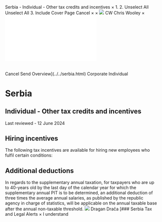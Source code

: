 Serbia - Individual - Other tax credits and incentives
×
1.
2.
Unselect All
Unselect All
3.
Include Cover Page
Cancel
×
×
![](../../-/media/world-wide-tax-summaries/attachments/global---chris-wooley.ashx%3Frev=ac5e5f3223b34096b1afc2a6009c7320&revision=ac5e5f32-23b3-4096-b1af-c2a6009c7320&hash=859B7ADC84DC2CBEC9760E9E6EE7DE6D0A8BFCDF)
CW
Chris Wooley
×
![](other-tax-credits-and-incentives.html)
######
Cancel
Send
Overview](../../serbia.html)
Corporate
Individual
# Serbia
## Individual - Other tax credits and incentives
Last reviewed - 12 June 2024
## Hiring incentives
The following tax incentives are available for hiring new employees who fulfil certain conditions:
## Additional deductions
In regards to the supplementary annual taxation, for taxpayers who are up to 40-years old by the last day of the calendar year for which the supplementary annual PIT is to be determined, an additional deduction of three times the average annual salaries, as published by the republic agency in charge of statistics, will be applicable on the annual taxable base after the annual non-taxable threshold.
![](../../-/media/world-wide-tax-summaries/20220420105100946.ashx%3Frev=cd19ac2a98b5485bb717dc822760b6b7&revision=cd19ac2a-98b5-485b-b717-dc822760b6b7&hash=55D6B4E058A8A6D0771E4AB5D17DC7B7B2EFEFDB)
Dragan Drača
[### Serbia Tax and Legal Alerts
×
I understand